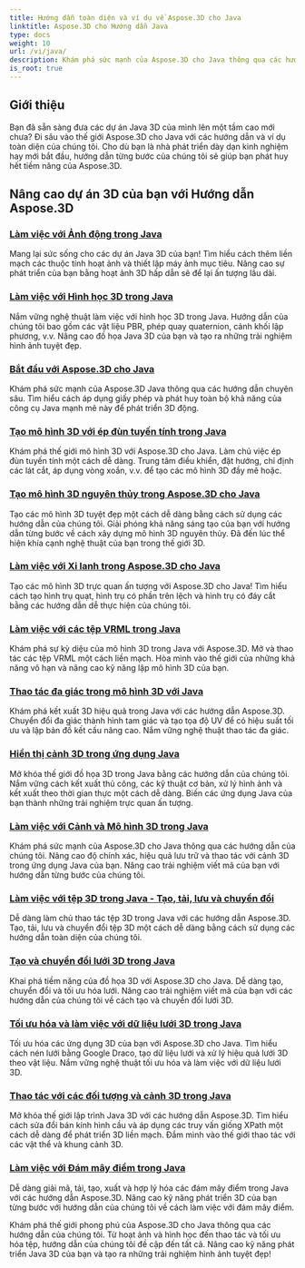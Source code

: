 ```yaml
---
title: Hướng dẫn toàn diện và ví dụ về Aspose.3D cho Java
linktitle: Aspose.3D cho Hướng dẫn Java
type: docs
weight: 10
url: /vi/java/
description: Khám phá sức mạnh của Aspose.3D cho Java thông qua các hướng dẫn toàn diện. Nâng cao các dự án Java 3D của bạn bằng các hướng dẫn về hoạt ảnh, hình học, cấp phép và hơn thế nữa!
is_root: true
---
```

## Giới thiệu

Bạn đã sẵn sàng đưa các dự án Java 3D của mình lên một tầm cao mới chưa? Đi sâu vào thế giới Aspose.3D cho Java với các hướng dẫn và ví dụ toàn diện của chúng tôi. Cho dù bạn là nhà phát triển dày dạn kinh nghiệm hay mới bắt đầu, hướng dẫn từng bước của chúng tôi sẽ giúp bạn phát huy hết tiềm năng của Aspose.3D.

## Nâng cao dự án 3D của bạn với Hướng dẫn Aspose.3D

### [Làm việc với Ảnh động trong Java](./animations/)

Mang lại sức sống cho các dự án Java 3D của bạn! Tìm hiểu cách thêm liền mạch các thuộc tính hoạt ảnh và thiết lập máy ảnh mục tiêu. Nâng cao sự phát triển của bạn bằng hoạt ảnh 3D hấp dẫn sẽ để lại ấn tượng lâu dài.

### [Làm việc với Hình học 3D trong Java](./geometry/)

Nắm vững nghệ thuật làm việc với hình học 3D trong Java. Hướng dẫn của chúng tôi bao gồm các vật liệu PBR, phép quay quaternion, cảnh khối lập phương, v.v. Nâng cao đồ họa Java 3D của bạn và tạo ra những trải nghiệm hình ảnh tuyệt đẹp.

### [Bắt đầu với Aspose.3D cho Java](./licensing/)

Khám phá sức mạnh của Aspose.3D Java thông qua các hướng dẫn chuyên sâu. Tìm hiểu cách áp dụng giấy phép và phát huy toàn bộ khả năng của công cụ Java mạnh mẽ này để phát triển 3D động.

### [Tạo mô hình 3D với ép đùn tuyến tính trong Java](./linear-extrusion/)

Khám phá thế giới mô hình 3D với Aspose.3D cho Java. Làm chủ việc ép đùn tuyến tính một cách dễ dàng. Trung tâm điều khiển, đặt hướng, chỉ định các lát cắt, áp dụng vòng xoắn, v.v. để tạo các mô hình 3D đầy mê hoặc.

### [Tạo mô hình 3D nguyên thủy trong Aspose.3D cho Java](./primitive-3d-models/)

Tạo các mô hình 3D tuyệt đẹp một cách dễ dàng bằng cách sử dụng các hướng dẫn của chúng tôi. Giải phóng khả năng sáng tạo của bạn với hướng dẫn từng bước về cách xây dựng mô hình 3D nguyên thủy. Đã đến lúc thể hiện khía cạnh nghệ thuật của bạn trong thế giới 3D.

### [Làm việc với Xi lanh trong Aspose.3D cho Java](./cylinders/)

Tạo các mô hình 3D trực quan ấn tượng với Aspose.3D cho Java! Tìm hiểu cách tạo hình trụ quạt, hình trụ có phần trên lệch và hình trụ có đáy cắt bằng các hướng dẫn dễ thực hiện của chúng tôi.

### [Làm việc với các tệp VRML trong Java](./vrml-files/)

Khám phá sự kỳ diệu của mô hình 3D trong Java với Aspose.3D. Mở và thao tác các tệp VRML một cách liền mạch. Hòa mình vào thế giới của những khả năng vô hạn và nâng cao kỹ năng lập mô hình 3D của bạn.

### [Thao tác đa giác trong mô hình 3D với Java](./polygon/)

Khám phá kết xuất 3D hiệu quả trong Java với các hướng dẫn Aspose.3D. Chuyển đổi đa giác thành hình tam giác và tạo tọa độ UV để có hiệu suất tối ưu và lập bản đồ kết cấu nâng cao. Nắm vững nghệ thuật thao tác đa giác.

### [Hiển thị cảnh 3D trong ứng dụng Java](./rendering-3d-scenes/)

Mở khóa thế giới đồ họa 3D trong Java bằng các hướng dẫn của chúng tôi. Nắm vững cách kết xuất thủ công, các kỹ thuật cơ bản, xử lý hình ảnh và kết xuất theo thời gian thực một cách dễ dàng. Biến các ứng dụng Java của bạn thành những trải nghiệm trực quan ấn tượng.

### [Làm việc với Cảnh và Mô hình 3D trong Java](./3d-scenes-and-models/)

Khám phá sức mạnh của Aspose.3D cho Java thông qua các hướng dẫn của chúng tôi. Nâng cao độ chính xác, hiệu quả lưu trữ và thao tác với cảnh 3D trong ứng dụng Java của bạn. Nâng cao trải nghiệm viết mã của bạn với hướng dẫn từng bước của chúng tôi.

### [Làm việc với tệp 3D trong Java - Tạo, tải, lưu và chuyển đổi](./load-and-save/)

Dễ dàng làm chủ thao tác tệp 3D trong Java với các hướng dẫn Aspose.3D. Tạo, tải, lưu và chuyển đổi tệp 3D một cách dễ dàng bằng cách sử dụng các hướng dẫn toàn diện của chúng tôi.

### [Tạo và chuyển đổi lưới 3D trong Java](./transforming-3d-meshes/)

Khai phá tiềm năng của đồ họa 3D với Aspose.3D cho Java. Dễ dàng tạo, chuyển đổi và tối ưu hóa lưới. Nâng cao trải nghiệm viết mã của bạn với các hướng dẫn của chúng tôi về cách tạo và chuyển đổi lưới 3D.

### [Tối ưu hóa và làm việc với dữ liệu lưới 3D trong Java](./3d-mesh-data/)

Tối ưu hóa các ứng dụng 3D của bạn với Aspose.3D cho Java. Tìm hiểu cách nén lưới bằng Google Draco, tạo dữ liệu lưới và xử lý hiệu quả lưới 3D theo vật liệu. Nắm vững nghệ thuật tối ưu hóa và làm việc với dữ liệu lưới 3D.

### [Thao tác với các đối tượng và cảnh 3D trong Java](./3d-objects-and-scenes/)

Mở khóa thế giới lập trình Java 3D với các hướng dẫn Aspose.3D. Tìm hiểu cách sửa đổi bán kính hình cầu và áp dụng các truy vấn giống XPath một cách dễ dàng để phát triển 3D liền mạch. Đắm mình vào thế giới thao tác với các vật thể và khung cảnh 3D.

### [Làm việc với Đám mây điểm trong Java](./point-clouds/)

Dễ dàng giải mã, tải, tạo, xuất và hợp lý hóa các đám mây điểm trong Java với các hướng dẫn Aspose.3D. Nâng cao kỹ năng phát triển 3D của bạn từng bước với hướng dẫn của chúng tôi về cách làm việc với đám mây điểm.

Khám phá thế giới phong phú của Aspose.3D cho Java thông qua các hướng dẫn của chúng tôi. Từ hoạt ảnh và hình học đến thao tác và tối ưu hóa tệp, hướng dẫn của chúng tôi đề cập đến tất cả. Nâng cao kỹ năng phát triển Java 3D của bạn và tạo ra những trải nghiệm hình ảnh tuyệt đẹp!